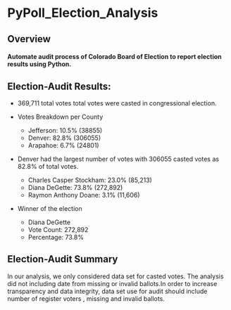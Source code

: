 # PyPoll_Election_Analysis

## Overview

#### Automate audit process of Colorado Board of Election to report election results using Python.

## Election-Audit Results:

- 369,711 total  votes  total votes were casted in congressional election.

- Votes Breakdown per County
     -  Jefferson: 10.5% (38855)
     -  Denver: 82.8% (306055)
     -  Arapahoe: 6.7% (24801)
     
- Denver had the largest number of votes with 306055 casted votes as 82.8% of total votes.

     - Charles Casper Stockham: 23.0% (85,213)
     - Diana DeGette: 73.8% (272,892)
     - Raymon Anthony Doane: 3.1% (11,606)

- Winner of the election

     - Diana DeGette
     - Vote Count: 272,892
     - Percentage: 73.8%
     
 ## Election-Audit Summary 
 
In our analysis, we only considered data set for casted votes. The analysis did not including date from missing or invalid ballots.In order to increase transparency and data integrity, data set use for audit should include number of register voters , missing and invalid ballots.
